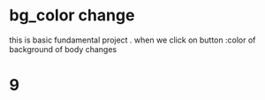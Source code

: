 # bg_color change

this is basic fundamental project . when we click on button :color of  background of body changes 

# 9
